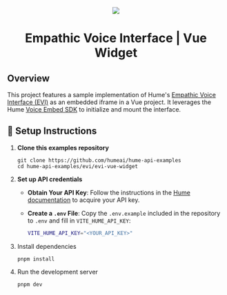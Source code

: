 <div align="center">
  <img src="https://storage.googleapis.com/hume-public-logos/hume/hume-banner.png">
  <h1>Empathic Voice Interface | Vue Widget</h1>
</div>

## Overview

This project features a sample implementation of Hume's [Empathic Voice Interface (EVI)](https://dev.hume.ai/docs/empathic-voice-interface-evi/overview) as an embedded iframe in a Vue project. It leverages the Hume [Voice Embed SDK](https://github.com/HumeAI/empathic-voice-api-js/tree/main/packages/embed) to initialize and mount the interface. 

## 🔧 Setup Instructions

1. **Clone this examples repository**

    ```shell
    git clone https://github.com/humeai/hume-api-examples
    cd hume-api-examples/evi/evi-vue-widget
    ```

2. **Set up API credentials**

    - **Obtain Your API Key**: Follow the instructions in the [Hume documentation](https://dev.hume.ai/docs/introduction/api-key) to acquire your API key.
    - **Create a `.env` File**: Copy the `.env.example` included in the repository to `.env` and fill in `VITE_HUME_API_KEY`:

      ```sh
      VITE_HUME_API_KEY="<YOUR_API_KEY>"
      ```

3. Install dependencies
   ```shell
   pnpm install
   ```

4. Run the development server
   ```shell
   pnpm dev
   ```
